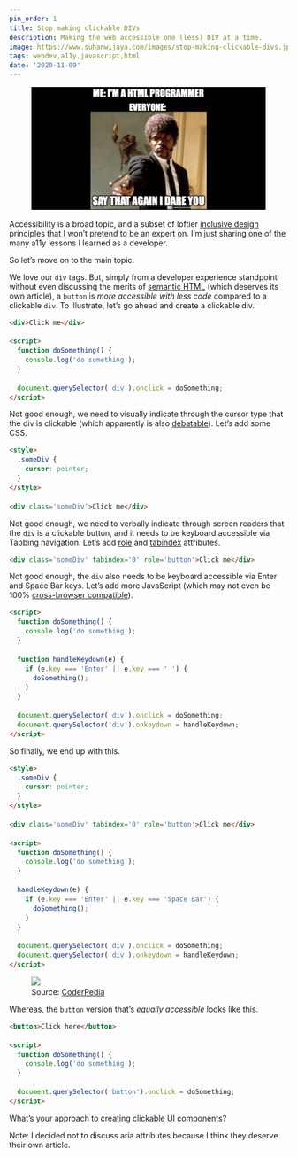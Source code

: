```yaml
---
pin_order: 1
title: Stop making clickable DIVs
description: Making the web accessible one (less) DIV at a time.
image: https://www.suhanwijaya.com/images/stop-making-clickable-divs.jpeg
tags: webdev,a11y,javascript,html
date: '2020-11-09'
---
```


<figure>
	<img src='/images/stop-making-clickable-divs.jpeg'>
</figure>

Accessibility is a broad topic, and a subset of loftier [inclusive design](https://www.microsoft.com/design/inclusive/) principles that I won’t pretend to be an expert on. I’m just sharing one of the many a11y lessons I learned as a developer.

So let’s move on to the main topic.

We love our `div` tags. But, simply from a developer experience standpoint without even discussing the merits of [semantic HTML](https://developer.mozilla.org/en-US/docs/Glossary/Semantics#Semantics_in_HTML) (which deserves its own article), a  `button` is _more accessible with less code_ compared to a clickable `div`. To illustrate, let’s go ahead and create a clickable div.

```html
<div>Click me</div>

<script>
  function doSomething() {
    console.log('do something'); 
  }

  document.querySelector('div').onclick = doSomething;
</script>
```

Not good enough, we need to visually indicate through the cursor type that the div is clickable (which apparently is also [debatable](https://medium.com/simple-human/buttons-shouldnt-have-a-hand-cursor-b11e99ca374b)). Let’s add some CSS.

```html
<style>
  .someDiv {
    cursor: pointer;
  }
</style>

<div class='someDiv'>Click me</div>
```

Not good enough, we need to verbally indicate through screen readers that the `div` is a clickable button, and it needs to be keyboard accessible via Tabbing navigation. Let’s add [role](https://developer.mozilla.org/en-US/docs/Web/Accessibility/ARIA/Roles/button_role) and [tabindex](https://developer.mozilla.org/en-US/docs/Web/HTML/Global_attributes/tabindex) attributes.

```html
<div class='someDiv' tabindex='0' role='button'>Click me</div>
```

Not good enough, the `div` also needs to be keyboard accessible via Enter and Space Bar keys. Let’s add more JavaScript (which may not even be 100% [cross-browser compatible](https://developer.mozilla.org/en-US/docs/Web/API/KeyboardEvent/key/Key_Values#Whitespace_keys)).

```html
<script>
  function doSomething() {
    console.log('do something'); 
  }

  function handleKeydown(e) {
    if (e.key === 'Enter' || e.key === ' ') {
      doSomething();
    }
  }

  document.querySelector('div').onclick = doSomething;
  document.querySelector('div').onkeydown = handleKeydown;
</script>
```

So finally, we end up with this.

```html
<style>
  .someDiv {
    cursor: pointer;
  }
</style>

<div class='someDiv' tabindex='0' role='button'>Click me</div>

<script>
  function doSomething() {
    console.log('do something'); 
  }

  handleKeydown(e) {
    if (e.key === 'Enter' || e.key === 'Space Bar') {
      doSomething();
    }
  }

  document.querySelector('div').onclick = doSomething;
  document.querySelector('div').onkeydown = handleKeydown;
</script>
```

<figure>
	<img src='https://cdn-images-1.medium.com/max/894/1*mQeROU_hw38oCDgFGZnzLw.jpeg'>
	<figcaption>Source: <a href="https://www.thecoderpedia.com/blog/programming-memes/">CoderPedia</a></figcaption>
</figure>

Whereas, the `button` version that’s _equally accessible_ looks like this.

```html
<button>Click here</button>

<script>
  function doSomething() {
    console.log('do something'); 
  }

  document.querySelector('button').onclick = doSomething;
</script>
```

What’s your approach to creating clickable UI components? 

Note: I decided not to discuss aria attributes because I think they deserve their own article.
